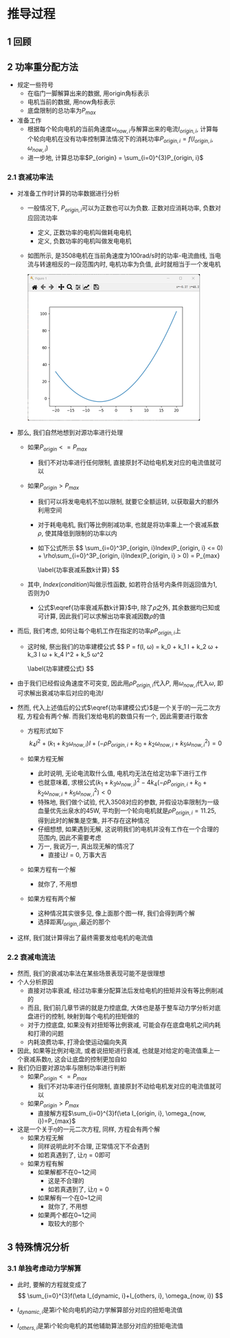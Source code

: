 # 推导过程

## 1 回顾

## 2 功率重分配方法

- 规定一些符号
  - 在临门一脚解算出来的数据, 用origin角标表示
  - 电机当前的数据, 用now角标表示
  - 底盘限制的总功率为$P_{max}$
- 准备工作
  - 根据每个轮向电机的当前角速度$\omega_{now, i}$与解算出来的电流$I_{origin, i}$, 计算每个轮向电机在没有功率控制算法情况下的消耗功率$P_{origin, i} = f(I_{origin, i}, \omega_{now, i})$
  - 进一步地, 计算总功率$P_{origin} = \sum_{i=0}^{3}P_{origin, i}$

### 2.1 衰减功率法

- 对准备工作时计算的功率数据进行分析

  - 一般情况下, $P_{origin, i}$可以为正数也可以为负数. 正数对应消耗功率, 负数对应回流功率

    - 定义, 正数功率的电机叫做耗电电机
    - 定义, 负数功率的电机叫做发电电机

  - 如图所示, 是3508电机在当前角速度为100rad/s时的功率-电流曲线, 当电流与转速相反的一段范围内时, 电机功率为负值, 此时就相当于一个发电机

    <img src="markdown.assets/1.png" alt="image-20250126205220701" style="zoom:50%;" />

- 那么, 我们自然地想到对源功率进行处理

  - 如果$P_{origin} <= P_{max}$

    - 我们不对功率进行任何限制, 直接原封不动给电机发对应的电流值就可以

  - 如果$P_{origin} > P_{max}$

    - 我们可以将发电电机不加以限制, 就要它全额运转, 以获取最大的额外利用空间

    - 对于耗电电机, 我们等比例削减功率, 也就是将功率乘上一个衰减系数$\rho$, 使其降低到限制的功率以内

    - 如下公式所示
      $$
      \sum_{i=0}^3P_{origin, i}Index(P_{origin, i} <= 0) + \rho\sum_{i=0}^3P_{origin, i}Index(P_{origin, i} > 0) = P_{max}
      
      \label{功率衰减系数k计算}
      $$

      
  - 其中, $Index(condition)$叫做示性函数, 如若符合括号内条件则返回值为1, 否则为0
    
    - 公式$\eqref{功率衰减系数k计算}$中, 除了$\rho$之外, 其余数据均已知或可计算, 因此我们可以求解出功率衰减因数$\rho$的值

- 而后, 我们考虑, 如何让每个电机工作在指定的功率$\rho P_{origin, i}$上

  - 这时候, 祭出我们的功率建模公式
    $$
    P = f(I, ω) = k_0 + k_1 I + k_2 ω + k_3 I ω + k_4 I^2 + k_5 ω^2
    
    \label{功率建模公式}
    $$
  
  
  
- 由于我们已经假设角速度不可突变, 因此用$\rho P_{origin, i}$代入$P$, 用$\omega_{now, i}$代入$\omega$, 即可求解出衰减功率后对应的电流$I$
  
- 然而, 代入上述值后的公式$\eqref{功率建模公式}$是一个关于$I$的一元二次方程, 方程会有两个解. 而我们发给电机的数值只有一个, 因此需要进行取舍

  - 方程形式如下
    $$
    k_4 I^2 + (k_1 + k_3 \omega_{now, i}) I + (-\rho P_{origin, i} + k_0 + k_2 \omega_{now, i} + k_5 \omega_{now, i}^2) = 0
    $$
    
    
  - 如果方程无解

    - 此时说明, 无论电流取什么值, 电机均无法在给定功率下进行工作
    - 也就意味着, 求根公式$(k_1 + k_3 \omega_{now, i})^2 - 4 k_4 (-\rho P_{origin, i} + k_0 + k_2 \omega_{now, i} + k_5 \omega_{now, i}^2) < 0$
    - 特殊地, 我们做个试验, 代入3508对应的参数, 并假设功率限制为一级血量优先出泉水的45W, 平均到一个轮向电机就是$\rho P_{origin, i} = 11.25$, 得到此时的解集是空集, 并不存在这种情况
    - 仔细想想, 如果遇到无解, 这说明我们的电机并没有工作在一个合理的范围内, 因此不需要考虑
    - 万一, 我说万一, 真出现无解的情况了
      - 直接让$I = 0$, 万事大吉

  - 如果方程有一个解

    - 就你了, 不用想

  - 如果方程有两个解

    - 这种情况其实很多见, 像上面那个图一样, 我们会得到两个解
    - 选择距离$I_{origin, i}$最近的那个

- 这样, 我们就计算得出了最终需要发给电机的电流值

### 2.2 衰减电流法

- 然而, 我们的衰减功率法在某些场景表现可能不是很理想
- 个人分析原因
  - 直接对功率衰减, 经过功率重分配算法后发给电机的扭矩并没有等比例削减的
  - 而且, 我们前几章节讲的就是力控底盘, 大体也是基于整车动力学分析对底盘进行的控制, 映射到每个电机的扭矩做的
  - 对于力控底盘, 如果没有对扭矩等比例衰减, 可能会存在底盘电机之间内耗和打滑的问题
  - 内耗浪费功率, 打滑会使运动偏向失真
- 因此, 如果等比例对电流, 或者说扭矩进行衰减, 也就是对给定的电流值乘上一个衰减系数$\eta$, 这会让底盘的控制更加自如
- 我们仍旧要对源功率与限制功率进行判断
  - 如果$P_{origin} <= P_{max}$
    - 我们不对功率进行任何限制, 直接原封不动给电机发对应的电流值就可以
  - 如果$P_{origin} > P_{max}$
    - 直接解方程$\sum_{i=0}^{3}f(\eta I_{origin, i}, \omega_{now, i})=P_{max}$
- 这是一个关于$\eta$的一元二次方程, 同样, 方程会有两个解
  - 如果方程无解
    - 同样说明此时不合理, 正常情况下不会遇到
    - 如若真遇到了, 让$\eta=0$即可
  - 如果方程有解
    - 如果解都不在0~1之间
      - 这是不合理的
      - 如若真遇到了, 让$\eta=0$
    - 如果解有一个在0~1之间
      - 就你了, 不用想
    - 如果两个都在0~1之间
      - 取较大的那个

## 3 特殊情况分析

### 3.1 单独考虑动力学解算

- 此时, 要解的方程就变成了
  $$
  \sum_{i=0}^{3}f(\eta I_{dynamic, i}+I_{others, i}, \omega_{now, i})
  $$

- $I_{dynamic, i}$是第i个轮向电机的动力学解算部分对应的扭矩电流值

- $I_{others, i}$是第i个轮向电机的其他辅助算法部分对应的扭矩电流值